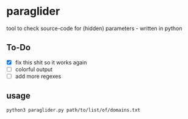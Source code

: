 # paraglider
tool to check source-code for (hidden) parameters - written in python

## To-Do
- [x] fix this shit so it works again
- [ ] colorful output
- [ ] add more regexes

## usage
`python3 paraglider.py path/to/list/of/domains.txt`

